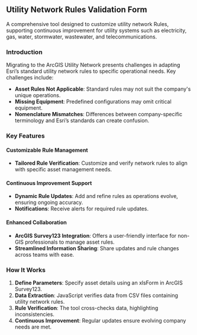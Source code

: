 ## Utility Network Rules Validation Form

A comprehensive tool designed to customize utility network Rules, supporting continuous improvement for utility systems such as electricity, gas, water, stormwater, wastewater, and telecommunications.

### Introduction
Migrating to the ArcGIS Utility Network presents challenges in adapting Esri’s standard utility network rules to specific operational needs. Key challenges include:

- **Asset Rules Not Applicable**: Standard rules may not suit the company's unique operations.
- **Missing Equipment**: Predefined configurations may omit critical equipment.
- **Nomenclature Mismatches**: Differences between company-specific terminology and Esri’s standards can create confusion.


### Key Features

#### Customizable Rule Management
- **Tailored Rule Verification**: Customize and verify network rules to align with specific asset management needs.

#### Continuous Improvement Support
- **Dynamic Rule Updates**: Add and refine rules as operations evolve, ensuring ongoing accuracy.
- **Notifications**: Receive alerts for required rule updates.

#### Enhanced Collaboration
- **ArcGIS Survey123 Integration**: Offers a user-friendly interface for non-GIS professionals to manage asset rules.
- **Streamlined Information Sharing**: Share updates and rule changes across teams with ease.


### How It Works
1. **Define Parameters**: Specify asset details using an xlsForm in ArcGIS Survey123.
2. **Data Extraction**: JavaScript verifies data from CSV files containing utility network rules.
3. **Rule Verification**: The tool cross-checks data, highlighting inconsistencies.
4. **Continuous Improvement**: Regular updates ensure evolving company needs are met.
